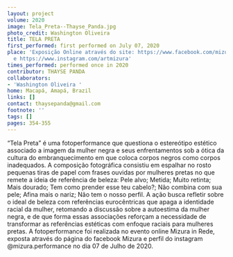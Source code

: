 ```yaml
---
layout: project
volume: 2020
image: Tela_Preta--Thayse_Panda.jpg
photo_credit: Washington Oliveira
title: TELA PRETA
first_performed: first performed on July 07, 2020
place: 'Exposição Online através do site: https://www.facebook.com/mizura.performance
  e https://www.instagram.com/artmizura'
times_performed: performed once in 2020
contributor: THAYSE PANDA
collaborators:
- 'Washington Oliveira '
home: Macapá, Amapá, Brazil
links: []
contact: thaysepanda@gmail.com
footnote: ''
tags: []
pages: 354-355
---
```




“Tela Preta” é uma fotoperformance que questiona o estereótipo estético associado a imagem da mulher negra e seus enfrentamentos sob a ótica da cultura do embranquecimento em que coloca corpos negros como corpos inadequados. A composição fotográfica consistiu em espalhar no rosto pequenas tiras de papel com frases ouvidas por mulheres pretas no que remete a ideia de referência de beleza: Pele alvo; Metida; Muito retinta; Mais dourado; Tem como prender esse teu cabelo?; Não combina com sua pele; Afina mais o nariz; Não tem o nosso perfil. A ação busca refletir sobre o ideal de beleza com referências eurocêntricas que apaga a identidade racial da mulher, retomando a discussão sobre a autoestima da mulher negra, e de que forma essas associações reforçam a necessidade de transformar as referências estéticas com enfoque raciais para mulheres pretas. A fotoperformance foi realizada no evento online Mizura in Rede, exposta através do página do facebook Mizura e perfil do instagram @mizura.performance no dia 07 de Julho de 2020.
